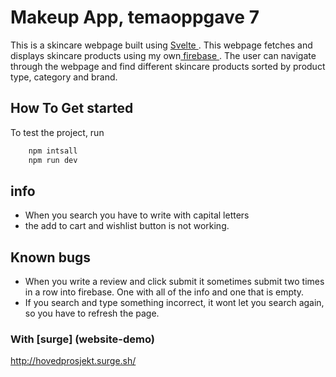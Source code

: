 # Makeup App, temaoppgave 7
This is a skincare webpage built using <a href='https://svelte.dev/'> Svelte </a>. This webpage fetches and displays skincare products using my own<a href="https://console.firebase.google.com/u/0/project/skincare-firestore/database/firestore/data~2Fproducts~2F0CUhPq4q9HCILeyAT0J2"> firebase </a>. The user can navigate through the webpage and find different skincare products sorted by product type, category and brand. 

## How To Get started
To test the project, run

```javascript
    npm intsall
    npm run dev
```

## info
- When you search you have to write with capital letters
- the add to cart and wishlist button is not working. 

## Known bugs
- When you write a review and click submit it sometimes submit two times in a row into firebase. One with all of the info and one that is empty. 
- If you search and type something incorrect, it wont let you search again, so you have to refresh the page. 

### With [surge] (website-demo)

http://hovedprosjekt.surge.sh/


